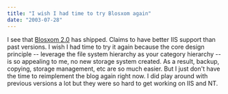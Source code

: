 ```yaml
---
title: "I wish I had time to try Blosxom again"
date: "2003-07-28"
---
```


I see that [Blosxom 2.0](http://www.raelity.org/archives/computers/internet/weblogs/blosxom/blosxom_2_0.html "raelity bytes") has shipped. Claims to have better IIS support than past versions. I wish I had time to try it again because the core design principle -- leverage the file system hierarchy as your category hierarchy -- is so appealing to me, no new storage system created. As a result, backup, copying, storage management, etc are so much easier. But I just don't have the time to reimplement the blog again right now. I did play around with previous versions a lot but they were so hard to get working on IIS and NT.
